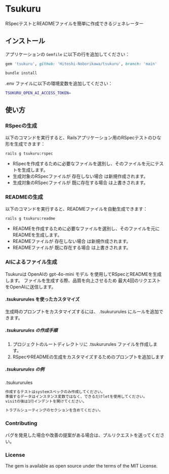 # Tsukuru
RSpecテストとREADMEファイルを簡単に作成できるジェネレーター

## インストール

アプリケーションの `Gemfile` に以下の行を追加してください：
```ruby
gem 'tsukuru', github: 'Hitoshi-Noborikawa/tsukuru', branch: 'main'
```

``` bash
bundle install
```

.env ファイルに以下の環境変数を追加してください：
``` bash
TSUKURU_OPEN_AI_ACCESS_TOKEN=
```

## 使い方
### RSpecの生成
以下のコマンドを実行すると、Railsアプリケーション用のRSpecテストのひな形を生成できます：
```
rails g tsukuru:rspec
```
- RSpecを作成するために必要なファイルを選別し、そのファイルを元にテストを生成します。
- 生成対象のRSpecファイルが 存在しない場合 は新規作成されます。
- 生成対象のRSpecファイルが 既に存在する場合 は上書きされます。

### READMEの生成
以下のコマンドを実行すると、READMEファイルを自動生成できます：
```
rails g tsukuru:readme
```
- READMEを作成するために必要なファイルを選別し、そのファイルを元にREADMEを生成します。
- READMEファイルが 存在しない場合 は新規作成されます。
- READMEファイルが 既に存在する場合 は上書きされます。

### AIによるファイル生成
Tsukuruは OpenAIの gpt-4o-mini モデル を使用してRSpecとREADMEを生成します。
ファイルを生成する際、品質を向上させるため 最大4回のリクエスト をOpenAIに送信します。

#### .tsukururules を使ったカスタマイズ
生成時のプロンプトをカスタマイズするには、 .tsukururules にルールを追加できます。

##### .tsukururules の作成手順

1. プロジェクトのルートディレクトリに .tsukururules ファイルを作成します。
2. RSpecやREADMEの生成をカスタマイズするためのプロンプトを追加します

##### .tsukururules の例
.tsukururules
``` bash
作成するテストはsystemスペックのみ作成してください。
準備するデータはインスタンス変数ではなく、できるだけletを使用してください。
visitの後は1行インデントを開けてください。

トラブルシューティングのセクションを含めてください。
```

### Contributing
バグを発見した場合や改善の提案がある場合は、プルリクエストを送ってください。

### License
The gem is available as open source under the terms of the MIT License.
